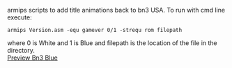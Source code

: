 armips scripts to add title animations back to bn3 USA. To run with cmd line execute: 

```
armips Version.asm -equ gamever 0/1 -strequ rom filepath
```
where 0 is White and 1 is Blue and filepath is the location of the file in the directory.\
[Preview Bn3 Blue](https://i.ibb.co/xKkcjRMn/ezgif-6b2f91cc4efebd.gif)
